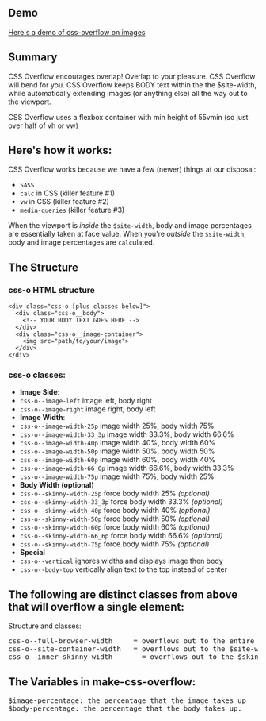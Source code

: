 ## Demo
[Here's a demo of css-overflow on images](https://ericconstantinides.github.io/css-overflow/)

## Summary

CSS Overflow encourages overlap! Overlap to your pleasure. CSS Overflow will bend for you. CSS Overflow keeps BODY text within the the $site-width, while automatically extending images (or anything else) all the way out to the viewport.

CSS Overflow uses a flexbox container with min height of 55vmin (so just over half of vh or vw)

## Here's how it works:

CSS Overflow works because we have a few (newer) things at our disposal:
* `SASS`
* `calc` in CSS (killer feature #1)
* `vw` in CSS (killer feature #2)
* `media-queries` (killer feature #3)

When the viewport is <em>inside</em> the `$site-width`, body and image percentages are essentially taken at face value. When you're <em>outside</em> the `$site-width`, body and image percentages are `calc`ulated.

## The Structure

### css-o HTML structure

    <div class="css-o [plus classes below]">
      <div class="css-o__body">
        <!-- YOUR BODY TEXT GOES HERE -->
      </div>
      <div class="css-o__image-container">
        <img src="path/to/your/image">
      </div>
    </div>

### css-o classes:

* **Image Side**:
 * `css-o--image-left`         image left, body right
 * `css-o--image-right`        image right, body left
* **Image Width**:
 * `css-o--image-width-25p`    image width 25%,   body width 75%
 * `css-o--image-width-33_3p`  image width 33.3%, body width 66.6%
 * `css-o--image-width-40p`    image width 40%,   body width 60%
 * `css-o--image-width-50p`    image width 50%,   body width 50%
 * `css-o--image-width-60p`    image width 60%,   body width 40%
 * `css-o--image-width-66_6p`  image width 66.6%, body width 33.3%
 * `css-o--image-width-75p`    image width 75%,   body width 25%
* **Body Width (optional)**
 * `css-o--skinny-width-25p`   force body width 25%   _(optional)_
 * `css-o--skinny-width-33_3p` force body width 33.3% _(optional)_
 * `css-o--skinny-width-40p`   force body width 40%   _(optional)_
 * `css-o--skinny-width-50p`   force body width 50%   _(optional)_
 * `css-o--skinny-width-60p`   force body width 60%   _(optional)_
 * `css-o--skinny-width-66_6p` force body width 66.6% _(optional)_
 * `css-o--skinny-width-75p`   force body width 75%   _(optional)_
* **Special**
 * `css-o--vertical`         ignores widths and displays image then body
 * `css-o--body-top`         vertically align text to the top instead of center


## The following are distinct classes from above that will overflow a single element:

Structure and classes:

<pre>
css-o--full-browser-width     = overflows out to the entire viewport
css-o--site-container-width   = overflows out to the $site-width
css-o--inner-skinny-width       = overflows out to the $skinny-width
</pre>

## The Variables in make-css-overflow:

<pre>
$image-percentage: the percentage that the image takes up
$body-percentage: the percentage that the body takes up.
</pre>
